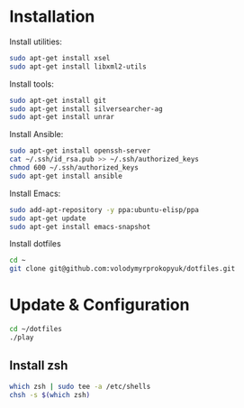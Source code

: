 # Installation

Install utilities:

```bash
sudo apt-get install xsel
sudo apt-get install libxml2-utils
```

Install tools:

```bash
sudo apt-get install git
sudo apt-get install silversearcher-ag
sudo apt-get install unrar
```

Install Ansible:

```bash
sudo apt-get install openssh-server
cat ~/.ssh/id_rsa.pub >> ~/.ssh/authorized_keys
chmod 600 ~/.ssh/authorized_keys
sudo apt-get install ansible
```

Install Emacs:

```bash
sudo add-apt-repository -y ppa:ubuntu-elisp/ppa
sudo apt-get update
sudo apt-get install emacs-snapshot
```

Install dotfiles
```bash
cd ~
git clone git@github.com:volodymyrprokopyuk/dotfiles.git
```

# Update & Configuration

```bash
cd ~/dotfiles
./play
```

## Install zsh

```bash
which zsh | sudo tee -a /etc/shells
chsh -s $(which zsh)
```
